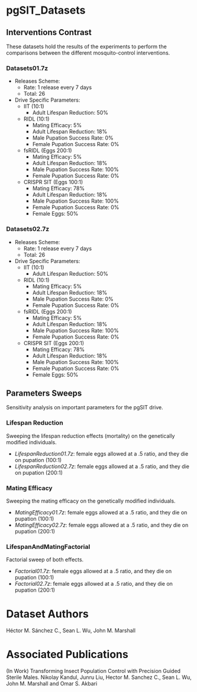 # pgSIT_Datasets

## Interventions Contrast

These datasets hold the results of the experiments to perform the comparisons between the different mosquito-control interventions.

### Datasets01.7z

* Releases Scheme:
	* Rate: 1 release every 7 days
	* Total: 26
* Drive Specific Parameters:
	* IIT (10:1)
		* Adult Lifespan Reduction: 50%
	* RIDL (10:1)
		* Mating Efficacy: 5%
		* Adult Lifespan Reduction: 18%
		* Male Pupation Success Rate: 0%
		* Female Pupation Success Rate: 0%
	* fsRIDL (Eggs 200:1)
		* Mating Efficacy: 5%
		* Adult Lifespan Reduction: 18%
		* Male Pupation Success Rate: 100%
		* Female Pupation Success Rate: 0%
	* CRISPR SIT (Eggs 100:1)
		* Mating Efficacy: 78%
		* Adult Lifespan Reduction: 18%
		* Male Pupation Success Rate: 100%
		* Female Pupation Success Rate: 0%
		* Female Eggs: 50%

### Datasets02.7z

* Releases Scheme:
	* Rate: 1 release every 7 days
	* Total: 26
* Drive Specific Parameters:
	* IIT (10:1)
		* Adult Lifespan Reduction: 50%
	* RIDL (10:1)
		* Mating Efficacy: 5%
		* Adult Lifespan Reduction: 18%
		* Male Pupation Success Rate: 0%
		* Female Pupation Success Rate: 0%
	* fsRIDL (Eggs 200:1)
		* Mating Efficacy: 5%
		* Adult Lifespan Reduction: 18%
		* Male Pupation Success Rate: 100%
		* Female Pupation Success Rate: 0%
	* CRISPR SIT (Eggs 200:1)
		* Mating Efficacy: 78%
		* Adult Lifespan Reduction: 18%
		* Male Pupation Success Rate: 100%
		* Female Pupation Success Rate: 0%
		* Female Eggs: 50%

## Parameters Sweeps

Sensitivity analysis on important parameters for the pgSIT drive.

### Lifespan Reduction

Sweeping the lifespan reduction effects (mortality) on the genetically modified individuals.

* _LifespanReduction01.7z_: female eggs allowed at a .5 ratio, and they die on pupation (100:1)
* _LifespanReduction02.7z_: female eggs allowed at a .5 ratio, and they die on pupation (200:1)

### Mating Efficacy

Sweeping the mating efficacy on the genetically modified individuals.

* _MatingEfficacy01.7z_: female eggs allowed at a .5 ratio, and they die on pupation (100:1)
* _MatingEfficacy02.7z_: female eggs allowed at a .5 ratio, and they die on pupation (200:1)

### LifespanAndMatingFactorial

Factorial sweep of both effects.

* _Factorial01.7z_: female eggs allowed at a .5 ratio, and they die on pupation (100:1)
* _Factorial02.7z_: female eggs allowed at a .5 ratio, and they die on pupation (200:1)

# Dataset Authors

Héctor M. Sánchez C., Sean L. Wu, John M. Marshall

# Associated Publications

(In Work) Transforming Insect Population Control with Precision Guided Sterile Males.
Nikolay Kandul, Junru Liu, Hector M. Sanchez C., Sean L. Wu, John M. Marshall and Omar S. Akbari
